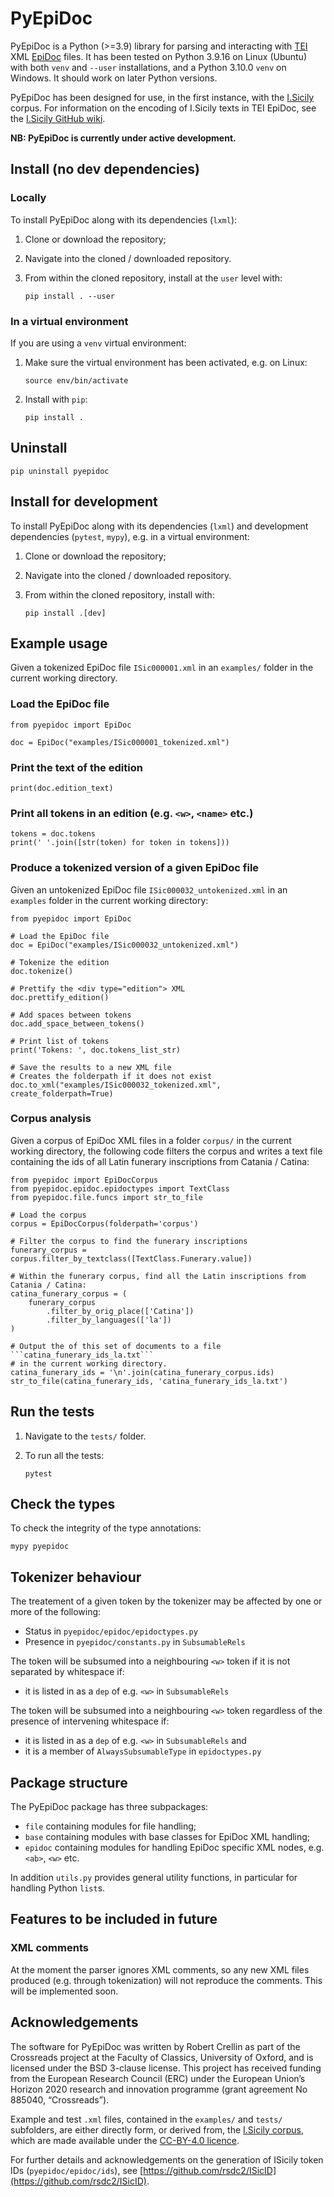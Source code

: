 # PyEpiDoc

PyEpiDoc is a Python (>=3.9) library for parsing and interacting with [TEI](https://tei-c.org/) XML
[EpiDoc](https://epidoc.stoa.org/) files. It has been tested on Python 3.9.16 on Linux (Ubuntu) 
with both ```venv``` and ```--user``` installations, and a Python 3.10.0 ```venv``` on Windows. 
It should work on later Python versions.

PyEpiDoc has been designed for use, in the first instance, 
with the [I.Sicily](http://sicily.classics.ox.ac.uk/) corpus.
For information on the encoding of I.Sicily texts in TEI EpiDoc, see
the [I.Sicily GitHub wiki](https://github.com/ISicily/ISicily/wiki).

**NB: PyEpiDoc is currently under active development.**


## Install (no dev dependencies)

### Locally

To install PyEpiDoc along with its dependencies (```lxml```):

1. Clone or download the repository;

2. Navigate into the cloned / downloaded repository.

3. From within the cloned repository, install at the ```user``` level with:

    ```
    pip install . --user
    ```

### In a virtual environment

If you are using a ```venv``` virtual environment:

1. Make sure the virtual environment has been activated, e.g. on Linux:

    ```source env/bin/activate```

2. Install with ```pip```:

    ```pip install .```

## Uninstall
```
pip uninstall pyepidoc
```

## Install for development

To install PyEpiDoc along with its dependencies (```lxml```) and development dependencies (```pytest```, ```mypy```), e.g. in a virtual environment:

1. Clone or download the repository;

2. Navigate into the cloned / downloaded repository.

3. From within the cloned repository, install with:

    ```
    pip install .[dev]
    ```

## Example usage

Given a tokenized EpiDoc file ```ISic000001.xml``` in an ```examples/``` folder in the current working directory.

### Load the EpiDoc file

```
from pyepidoc import EpiDoc

doc = EpiDoc("examples/ISic000001_tokenized.xml")
```


### Print the text of the edition

```
print(doc.edition_text)
```

### Print all tokens in an edition (e.g. ```<w>```, ```<name>``` etc.)

```
tokens = doc.tokens
print(' '.join([str(token) for token in tokens]))
```

### Produce a tokenized version of a given EpiDoc file

Given an untokenized EpiDoc file ```ISic000032_untokenized.xml``` in an ```examples``` folder in the current working directory:

```
from pyepidoc import EpiDoc

# Load the EpiDoc file
doc = EpiDoc("examples/ISic000032_untokenized.xml")

# Tokenize the edition
doc.tokenize()

# Prettify the <div type="edition"> XML
doc.prettify_edition()

# Add spaces between tokens
doc.add_space_between_tokens()

# Print list of tokens
print('Tokens: ', doc.tokens_list_str)

# Save the results to a new XML file
# Creates the folderpath if it does not exist
doc.to_xml("examples/ISic000032_tokenized.xml", create_folderpath=True)
```

### Corpus analysis

Given a corpus of EpiDoc XML files in a folder ```corpus/``` in the current working directory, the following code filters the corpus and writes a text file containing the ids of all Latin funerary inscriptions from Catania / Catina:

```
from pyepidoc import EpiDocCorpus
from pyepidoc.epidoc.epidoctypes import TextClass
from pyepidoc.file.funcs import str_to_file

# Load the corpus
corpus = EpiDocCorpus(folderpath='corpus')

# Filter the corpus to find the funerary inscriptions
funerary_corpus = corpus.filter_by_textclass([TextClass.Funerary.value])

# Within the funerary corpus, find all the Latin inscriptions from Catania / Catina:
catina_funerary_corpus = (
    funerary_corpus
        .filter_by_orig_place(['Catina'])
        .filter_by_languages(['la'])
)

# Output the of this set of documents to a file ```catina_funerary_ids_la.txt``` 
# in the current working directory.
catina_funerary_ids = '\n'.join(catina_funerary_corpus.ids)
str_to_file(catina_funerary_ids, 'catina_funerary_ids_la.txt')

```

## Run the tests

1. Navigate to the ```tests/``` folder. 

2. To run all the tests:

    ```
    pytest
    ```


## Check the types

To check the integrity of the type annotations:

```
mypy pyepidoc
```

## Tokenizer behaviour

The treatement of a given token by the tokenizer may be affected by one or more of the following:

- Status in ```pyepidoc/epidoc/epidoctypes.py```
- Presence in ```pyepidoc/constants.py``` in ```SubsumableRels```

The token will be subsumed into a neighbouring ```<w>``` token if it is not separated by whitespace if:
- it is listed in as a ```dep``` of e.g. ```<w>``` in ```SubsumableRels```

The token will be subsumed into a neighbouring ```<w>``` token regardless of the presence of intervening whitespace if:
- it is listed in as a ```dep``` of e.g. ```<w>``` in ```SubsumableRels``` and
- it is a member of ```AlwaysSubsumableType``` in ```epidoctypes.py```


## Package structure

The PyEpiDoc package has three subpackages:

- ```file``` containing modules for file handling;
- ```base``` containing modules with base classes for EpiDoc XML handling;
- ```epidoc``` containing modules for handling EpiDoc specific XML nodes, e.g. ```<ab>```, ```<w>``` etc.

In addition ```utils.py``` provides general utility functions, in particular for handling Python 
```list```s.

## Features to be included in future

### XML comments

At the moment the parser ignores XML comments, so any new XML files produced (e.g. through tokenization) will not reproduce the comments.
This will be implemented soon.


## Acknowledgements

The software for PyEpiDoc was written by Robert Crellin as part of the Crossreads project at the Faculty of Classics, University of Oxford, and is licensed under the BSD 3-clause license. This project has received funding from the European Research Council (ERC) under the European Union’s Horizon 2020 research and innovation programme (grant agreement No 885040, “Crossreads”).

Example and test ```.xml``` files, contained in the ```examples/``` and ```tests/``` subfolders, are either directly form, or derived from, the [I.Sicily corpus](https://github.com/ISicily/ISicily), which are made available under the [CC-BY-4.0 licence](https://creativecommons.org/licenses/by/4.0/).

For further details and acknowledgements on the generation of ISicily token IDs (```pyepidoc/epidoc/ids```), see [https://github.com/rsdc2/ISicID](https://github.com/rsdc2/ISicID).
